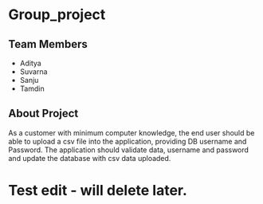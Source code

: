 # Group_project

## Team Members

* Aditya
* Suvarna
* Sanju
* Tamdin

## About Project

As a customer with minimum computer knowledge, the end user should be able to upload a csv file into the application, providing DB username and Password. The application should validate data, username and password and update the database with csv data uploaded.

# Test edit - will delete later.